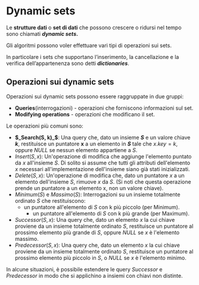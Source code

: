# Dynamic sets

Le **strutture dati** o **set di dati** che possono crescere o ridursi nel tempo sono chiamati **_dynamic sets_.**

Gli algoritmi possono voler effettuare vari tipi di operazioni sui sets.

In particolare i sets che supportano l’inserimento, la cancellazione e la verifica dell’appartenenza sono detti _**dictionaries**_.

## Operazioni sui dynamic sets

Operazioni sui dynamic sets possono essere raggruppate in due gruppi:

- **Queries**(interrogazioni) - operazioni che forniscono informazioni sul set.
- **Modifying operations** - operazioni che modificano il set.

Le operazioni più comuni sono:

- **$_Search(S, k)_$**: Una query che, dato un insieme **$S$** e un valore chiave **$k$**, restituisce un puntatore **x** a un elemento in **$S$** tale che $x.key = k$, oppure $NULL$ se nessun elemento appartiene a $S$.
- $Insert(S,x)$: Un'operazione di modifica che aggiunge l'elemento puntato da $x$ all'insieme $S$. Di solito si assume che tutti gli attributi dell'elemento $x$ necessari all'implementazione dell'insieme siano già stati inizializzati.
- $Delete(S, x)$: Un'operazione di modifica che, dato un puntatore $x$ a un elemento dell'insieme $S$, rimuove $x$ da $S$. (Si noti che questa operazione prende un puntatore a un elemento x, non un valore chiave).
- $Minimum(S)$ e $Massimo(S)$: Interrogazioni su un insieme totalmente ordinato $S$ che restituiscono:
    - un puntatore all'elemento di $S$ con k più piccolo (per Minimum).
        - un puntatore all'elemento di $S$ con k più grande (per Maximum).
- $Successor(S,x)$: Una query che, dato un elemento $x$ la cui chiave proviene da un insieme totalmente ordinato $S$, restituisce un puntatore al prossimo elemento più grande di $S$, oppure $NULL$ se $x$ è l'elemento massimo.
- $Predecessor(S, x)$: Una query che, dato un elemento $x$ la cui chiave proviene da un insieme totalmente ordinato $S$, restituisce un puntatore al prossimo elemento più piccolo in $S$, o $NULL$ se $x$ è l'elemento minimo.

In alcune situazioni, è possibile estendere le query $Successor$ e $Predecessor$ in modo che si applichino a insiemi con chiavi non distinte.